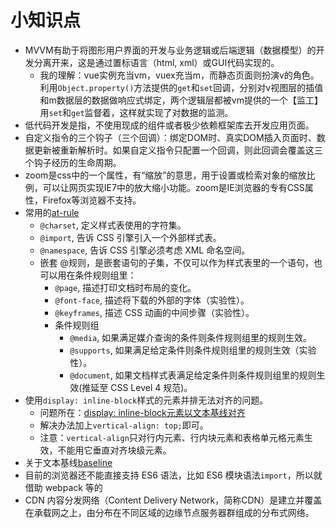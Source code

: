# 小知识点

- MVVM有助于将图形用户界面的开发与业务逻辑或后端逻辑（数据模型）的开发分离开来，这是通过置标语言（html, xml）或GUI代码实现的。
  - 我的理解：vue实例充当vm，vuex充当m，而静态页面则扮演v的角色。利用`Object.property()`方法提供的`get`和`set`回调，分别对v视图层的插值和m数据层的数据做响应式绑定，两个逻辑层都被vm提供的一个【监工】用`set`和`get`监督着，这样就实现了对数据的监测。
- 低代码开发是指，不使用现成的组件或者极少依赖框架库去开发应用页面。
- 自定义指令的三个钩子（三个回调）：绑定DOM时、真实DOM插入页面时、数据更新被重新解析时。如果自定义指令只配置一个回调，则此回调会覆盖这三个钩子经历的生命周期。
- zoom是css中的一个属性，有“缩放”的意思，用于设置或检索对象的缩放比例，可以让网页实现IE7中的放大缩小功能。zoom是IE浏览器的专有CSS属性，Firefox等浏览器不支持。
- 常用的[at-rule](https://developer.mozilla.org/zh-CN/docs/Web/CSS/At-rule)
  - `@charset`, 定义样式表使用的字符集。
  - `@import`, 告诉 CSS 引擎引入一个外部样式表。
  - `@namespace`, 告诉 CSS 引擎必须考虑 XML 命名空间。
  - 嵌套 @规则，是嵌套语句的子集，不仅可以作为样式表里的一个语句，也可以用在条件规则组里：
    - `@page`, 描述打印文档时布局的变化。
    - `@font-face`, 描述将下载的外部的字体（实验性）。
    - `@keyframes`, 描述 CSS 动画的中间步骤（实验性）。
    - 条件规则组
      - `@media`, 如果满足媒介查询的条件则条件规则组里的规则生效。
      - `@supports`, 如果满足给定条件则条件规则组里的规则生效（实验性）。
      - `@document`, 如果文档样式表满足给定条件则条件规则组里的规则生效(推延至 CSS Level 4 规范)。
- 使用`display: inline-block`样式的元素并排无法对齐的问题。
  - 问题所在：[display: inline-block元素以文本基线对齐](https://stackoverflow.com/questions/12950479/why-does-this-inline-block-element-have-content-that-is-not-vertically-aligned)
  - 解决办法加上`vertical-align: top;`即可。
  - 注意：`vertical-align`只对行内元素、行内块元素和表格单元格元素生效，不能用它垂直对齐块级元素。
- 关于文本基线[baseline](https://www.jianshu.com/p/9e0274e0f9bd)
- 目前的浏览器还不能直接支持 ES6 语法，比如 ES6 模块语法`import`，所以就借助 webpack 等的
- CDN 内容分发网络（Content Delivery Network，简称CDN）是建立并覆盖在承载网之上，由分布在不同区域的边缘节点服务器群组成的分布式网络。
